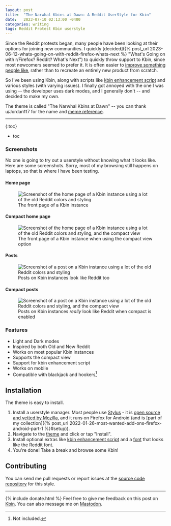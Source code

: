 ```yaml
---
layout: post
title:  "The Narwhal Kbins at Dawn: A Reddit UserStyle for Kbin"
date:   2023-07-10 02:13:00 -0400
categories: writing
tags: Reddit Protest Kbin userstyle
---
```


Since the Reddit protests began, many people have been looking at their options for joining new communities. I quickly [decided]({% post_url 2023-06-12-whats-going-on-with-reddit-firefox-whats-next %} "What's Going on with r/Firefox? Reddit? What's Next") to quickly throw support to Kbin, since most newcomers seemed to prefer it. It is often easier to [improve something people like](https://mastodon.social/@yoasif/110669457588723474), rather than to recreate an entirely new product from scratch.

So I've been using Kbin, along with scripts like [kbin enhancement script](https://greasyfork.org/en/scripts/468612-kbin-enhancement-script) and various styles (with varying issues). I finally got annoyed with the one I was using -- the developer uses dark modes, and I generally don't -- and decided to make my own. 

The theme is called "The Narwhal Kbins at Dawn" -- you can thank u/Jordan117 for the name and [meme reference](https://knowyourmeme.com/memes/the-narwhal-bacons-at-midnight "The Narwhal Bacons at Midnight").

***

{:toc}
* toc

### Screenshots

No one is going to try out a userstyle without knowing what it looks like. Here are some screenshots. Sorry, most of my browsing still happens on laptops, so that is where I have been testing.

#### Home page

<p>
	<figure>
	<picture>
	  <source media="(prefers-color-scheme: light)" type="image/webp" srcset="{{site.url}}/assets/images/userstyles/the-narwhal-kbins-at-dawn/1.0/light/home-styled.webp,
	          {{site.url}}/assets/images/userstyles/the-narwhal-kbins-at-dawn/1.0/light/home-styled-2x.webp 2x">
	  <source media="(prefers-color-scheme: dark)" type="image/webp" srcset="{{site.url}}/assets/images/userstyles/the-narwhal-kbins-at-dawn/1.0/dark/home-styled.webp,
	          {{site.url}}/assets/images/userstyles/the-narwhal-kbins-at-dawn/1.0/dark/home-styled-2x.webp 2x">
	  <source media="(prefers-color-scheme: light)" type="image/png" srcset="{{site.url}}/assets/images/userstyles/the-narwhal-kbins-at-dawn/1.0/light/home-styled.png,
	  		  {{site.url}}/assets/images/userstyles/the-narwhal-kbins-at-dawn/1.0/light/home-styled-2x.png 2x">
	  <source media="(prefers-color-scheme: dark)" type="image/png" srcset="{{site.url}}/assets/images/userstyles/the-narwhal-kbins-at-dawn/1.0/dark/home-styled.png,
	  		  {{site.url}}/assets/images/userstyles/the-narwhal-kbins-at-dawn/1.0/dark/home-styled-2x.png 2x">
	  <img src="{{site.url}}/assets/images/userstyles/the-narwhal-kbins-at-dawn/1.0/dark/home-styled.png" srcset="{{site.url}}/assets/images/userstyles/the-narwhal-kbins-at-dawn/1.0/light/home-styled-2x.png 2x" alt="Screenshot of the home page of a Kbin instance using a lot of the old Reddit colors and styling"/>
	  <figcaption>The front page of a Kbin instance</figcaption>
	</picture>
</figure>
</p>

#### Compact home page

<p>
	<figure>
	<picture>
	  <source media="(prefers-color-scheme: light)" type="image/webp" srcset="{{site.url}}/assets/images/userstyles/the-narwhal-kbins-at-dawn/1.0/light/home-styled-compact.webp,
	          {{site.url}}/assets/images/userstyles/the-narwhal-kbins-at-dawn/1.0/light/home-styled-compact-2x.webp 2x">
	  <source media="(prefers-color-scheme: dark)" type="image/webp" srcset="{{site.url}}/assets/images/userstyles/the-narwhal-kbins-at-dawn/1.0/dark/home-styled-compact.webp,
	          {{site.url}}/assets/images/userstyles/the-narwhal-kbins-at-dawn/1.0/dark/home-styled-compact-2x.webp 2x">
	  <source media="(prefers-color-scheme: light)" type="image/png" srcset="{{site.url}}/assets/images/userstyles/the-narwhal-kbins-at-dawn/1.0/light/home-styled-compact.png,
	  		  {{site.url}}/assets/images/userstyles/the-narwhal-kbins-at-dawn/1.0/light/home-styled-compact-2x.png 2x">
	  <source media="(prefers-color-scheme: dark)" type="image/png" srcset="{{site.url}}/assets/images/userstyles/the-narwhal-kbins-at-dawn/1.0/dark/home-styled-compact.png,
	  		  {{site.url}}/assets/images/userstyles/the-narwhal-kbins-at-dawn/1.0/dark/home-styled-compact-2x.png 2x">
	  <img src="{{site.url}}/assets/images/userstyles/the-narwhal-kbins-at-dawn/1.0/dark/home-styled-compact.png" srcset="{{site.url}}/assets/images/userstyles/the-narwhal-kbins-at-dawn/1.0/light/home-styled-compact-2x.png 2x" alt="Screenshot of the home page of a Kbin instance using a lot of the old Reddit colors and styling, and the compact view"/>
	  <figcaption>The front page of a Kbin instance when using the compact view option</figcaption>
	</picture>
</figure>
</p>

#### Posts

<p>
	<figure>
	<picture>
	  <source media="(prefers-color-scheme: light)" type="image/webp" srcset="{{site.url}}/assets/images/userstyles/the-narwhal-kbins-at-dawn/1.0/light/post-styled.webp,
	          {{site.url}}/assets/images/userstyles/the-narwhal-kbins-at-dawn/1.0/light/post-styled-2x.webp 2x">
	  <source media="(prefers-color-scheme: dark)" type="image/webp" srcset="{{site.url}}/assets/images/userstyles/the-narwhal-kbins-at-dawn/1.0/dark/post-styled.webp,
	          {{site.url}}/assets/images/userstyles/the-narwhal-kbins-at-dawn/1.0/dark/post-styled-2x.webp 2x">
	  <source media="(prefers-color-scheme: light)" type="image/png" srcset="{{site.url}}/assets/images/userstyles/the-narwhal-kbins-at-dawn/1.0/light/post-styled.png,
	  		  {{site.url}}/assets/images/userstyles/the-narwhal-kbins-at-dawn/1.0/light/post-styled-2x.png 2x">
	  <source media="(prefers-color-scheme: dark)" type="image/png" srcset="{{site.url}}/assets/images/userstyles/the-narwhal-kbins-at-dawn/1.0/dark/post-styled.png,
	  		  {{site.url}}/assets/images/userstyles/the-narwhal-kbins-at-dawn/1.0/dark/post-styled-2x.png 2x">
	  <img src="{{site.url}}/assets/images/userstyles/the-narwhal-kbins-at-dawn/1.0/dark/post-styled.png" srcset="{{site.url}}/assets/images/userstyles/the-narwhal-kbins-at-dawn/1.0/light/post-styled-2x.png 2x" alt="Screenshot of a post on a Kbin instance using a lot of the old Reddit colors and styling"/>
	  <figcaption>Posts on Kbin instances look like Reddit too</figcaption>
	</picture>
</figure>
</p>

#### Compact posts

<p>
	<figure>
	<picture>
	  <source media="(prefers-color-scheme: light)" type="image/webp" srcset="{{site.url}}/assets/images/userstyles/the-narwhal-kbins-at-dawn/1.0/light/post-styled-compact.webp,
	          {{site.url}}/assets/images/userstyles/the-narwhal-kbins-at-dawn/1.0/light/post-styled-compact-2x.webp 2x">
	  <source media="(prefers-color-scheme: dark)" type="image/webp" srcset="{{site.url}}/assets/images/userstyles/the-narwhal-kbins-at-dawn/1.0/dark/post-styled-compact.webp,
	          {{site.url}}/assets/images/userstyles/the-narwhal-kbins-at-dawn/1.0/dark/post-styled-compact-2x.webp 2x">
	  <source media="(prefers-color-scheme: light)" type="image/png" srcset="{{site.url}}/assets/images/userstyles/the-narwhal-kbins-at-dawn/1.0/light/post-styled-compact.png,
	  		  {{site.url}}/assets/images/userstyles/the-narwhal-kbins-at-dawn/1.0/light/post-styled-compact-2x.png 2x">
	  <source media="(prefers-color-scheme: dark)" type="image/png" srcset="{{site.url}}/assets/images/userstyles/the-narwhal-kbins-at-dawn/1.0/dark/post-styled-compact.png,
	  		  {{site.url}}/assets/images/userstyles/the-narwhal-kbins-at-dawn/1.0/dark/post-styled-compact-2x.png 2x">
	  <img src="{{site.url}}/assets/images/userstyles/the-narwhal-kbins-at-dawn/1.0/dark/post-styled-compact.png" srcset="{{site.url}}/assets/images/userstyles/the-narwhal-kbins-at-dawn/1.0/light/post-styled-compact-2x.png 2x" alt="Screenshot of a post on a Kbin instance using a lot of the old Reddit colors and styling, and the compact view"/>
	  <figcaption>Posts on Kbin instances <i>really</i> look like Reddit when compact is enabled</figcaption>
	</picture>
</figure>
</p>

### Features

* Light and Dark modes
* Inspired by both Old and New Reddit
* Works on most popular Kbin instances
* Supports the compact view
* Support for kbin enhancement script
* Works on mobile
* Compatible with blackjack and hookers[^1]

[^1]: Not included.

## Installation

The theme is easy to install. 

1. Install a userstyle manager. Most people use [Stylus](https://addons.mozilla.org/firefox/addon/styl-us/) - it is [open source and vetted by Mozilla](https://support.mozilla.org/kb/add-on-badges), and it runs on Firefox for Android (and is [part of my collection]({% post_url 2022-01-26-most-wanted-add-ons-firefox-android-part-1 %}#setup)).
2. Navigate to the [theme](#) and click or tap "Install".
3. Install optional extras like [kbin enhancement script](https://greasyfork.org/en/scripts/468612-kbin-enhancement-script) and a [font](https://userstyles.world/style/10836/rockoflf-bold-for-kbin) that looks like the Reddit font. 
4. You're done! Take a break and browse some Kbin!

## Contributing

You can send me pull requests or report issues at the [source code repository](https://github.com/yoasif/the-narwhal-kbins-at-dawn) for this style.

---

{% include donate.html %} Feel free to give me feedback on this post on [Kbin](#). You can also message me on [Mastodon](https://mastodon.social/@yoasif).
